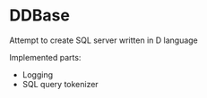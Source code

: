 # DDBase
Attempt to create SQL server written in D language 

Implemented parts:

* Logging 
* SQL query tokenizer

